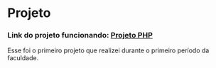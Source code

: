 # Projeto

<html>
 <body>
 <h3>Link do projeto funcionando: <a href="http://patrick-carmo.infinityfreeapp.com" target="_blank">Projeto PHP</a></h3>

Esse foi o primeiro projeto que realizei durante o primeiro período da faculdade.
 </body>
</html>
